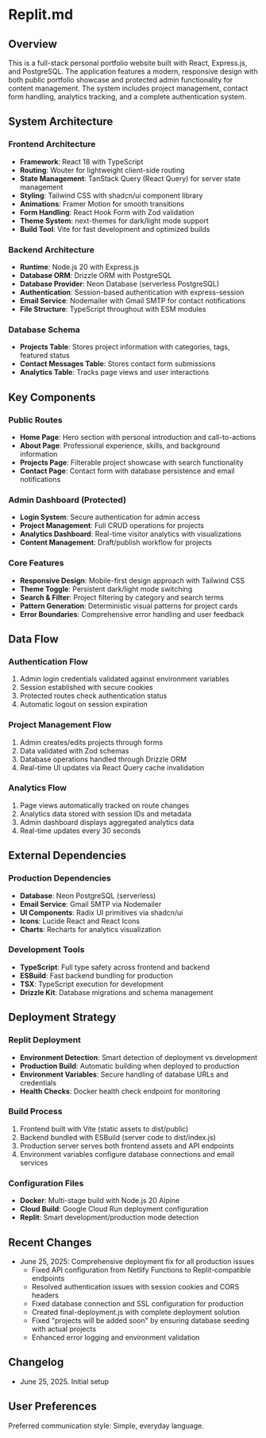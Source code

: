 # Replit.md

## Overview
This is a full-stack personal portfolio website built with React, Express.js, and PostgreSQL. The application features a modern, responsive design with both public portfolio showcase and protected admin functionality for content management. The system includes project management, contact form handling, analytics tracking, and a complete authentication system.

## System Architecture

### Frontend Architecture
- **Framework**: React 18 with TypeScript
- **Routing**: Wouter for lightweight client-side routing
- **State Management**: TanStack Query (React Query) for server state management
- **Styling**: Tailwind CSS with shadcn/ui component library
- **Animations**: Framer Motion for smooth transitions
- **Form Handling**: React Hook Form with Zod validation
- **Theme System**: next-themes for dark/light mode support
- **Build Tool**: Vite for fast development and optimized builds

### Backend Architecture
- **Runtime**: Node.js 20 with Express.js
- **Database ORM**: Drizzle ORM with PostgreSQL
- **Database Provider**: Neon Database (serverless PostgreSQL)
- **Authentication**: Session-based authentication with express-session
- **Email Service**: Nodemailer with Gmail SMTP for contact notifications
- **File Structure**: TypeScript throughout with ESM modules

### Database Schema
- **Projects Table**: Stores project information with categories, tags, featured status
- **Contact Messages Table**: Stores contact form submissions
- **Analytics Table**: Tracks page views and user interactions

## Key Components

### Public Routes
- **Home Page**: Hero section with personal introduction and call-to-actions
- **About Page**: Professional experience, skills, and background information
- **Projects Page**: Filterable project showcase with search functionality
- **Contact Page**: Contact form with database persistence and email notifications

### Admin Dashboard (Protected)
- **Login System**: Secure authentication for admin access
- **Project Management**: Full CRUD operations for projects
- **Analytics Dashboard**: Real-time visitor analytics with visualizations
- **Content Management**: Draft/publish workflow for projects

### Core Features
- **Responsive Design**: Mobile-first design approach with Tailwind CSS
- **Theme Toggle**: Persistent dark/light mode switching
- **Search & Filter**: Project filtering by category and search terms
- **Pattern Generation**: Deterministic visual patterns for project cards
- **Error Boundaries**: Comprehensive error handling and user feedback

## Data Flow

### Authentication Flow
1. Admin login credentials validated against environment variables
2. Session established with secure cookies
3. Protected routes check authentication status
4. Automatic logout on session expiration

### Project Management Flow
1. Admin creates/edits projects through forms
2. Data validated with Zod schemas
3. Database operations handled through Drizzle ORM
4. Real-time UI updates via React Query cache invalidation

### Analytics Flow
1. Page views automatically tracked on route changes
2. Analytics data stored with session IDs and metadata
3. Admin dashboard displays aggregated analytics data
4. Real-time updates every 30 seconds

## External Dependencies

### Production Dependencies
- **Database**: Neon PostgreSQL (serverless)
- **Email Service**: Gmail SMTP via Nodemailer
- **UI Components**: Radix UI primitives via shadcn/ui
- **Icons**: Lucide React and React Icons
- **Charts**: Recharts for analytics visualization

### Development Tools
- **TypeScript**: Full type safety across frontend and backend
- **ESBuild**: Fast backend bundling for production
- **TSX**: TypeScript execution for development
- **Drizzle Kit**: Database migrations and schema management

## Deployment Strategy

### Replit Deployment
- **Environment Detection**: Smart detection of deployment vs development
- **Production Build**: Automatic building when deployed to production
- **Environment Variables**: Secure handling of database URLs and credentials
- **Health Checks**: Docker health check endpoint for monitoring

### Build Process
1. Frontend built with Vite (static assets to dist/public)
2. Backend bundled with ESBuild (server code to dist/index.js)
3. Production server serves both frontend assets and API endpoints
4. Environment variables configure database connections and email services

### Configuration Files
- **Docker**: Multi-stage build with Node.js 20 Alpine
- **Cloud Build**: Google Cloud Run deployment configuration
- **Replit**: Smart development/production mode detection

## Recent Changes
- June 25, 2025: Comprehensive deployment fix for all production issues
  - Fixed API configuration from Netlify Functions to Replit-compatible endpoints
  - Resolved authentication issues with session cookies and CORS headers
  - Fixed database connection and SSL configuration for production
  - Created final-deployment.js with complete deployment solution
  - Fixed "projects will be added soon" by ensuring database seeding with actual projects
  - Enhanced error logging and environment validation

## Changelog
- June 25, 2025. Initial setup

## User Preferences
Preferred communication style: Simple, everyday language.